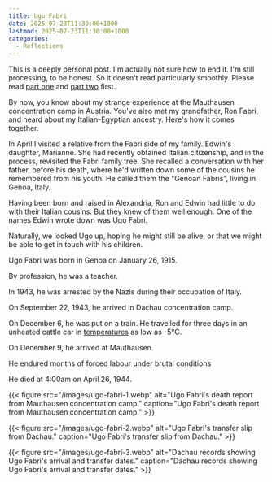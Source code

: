 ```yaml
---
title: Ugo Fabri
date: 2025-07-23T11:30:00+1000
lastmod: 2025-07-23T11:30:00+1000
categories:
  - Reflections
---
```


This is a deeply personal post. I'm actually not sure how to end it. I'm still processing, to be honest. So it doesn't read particularly smoothly. Please read [part one](/posts/why-i-believe-in-ghosts) and [part two](https://diggingforfire.blog/posts/port-said/) first.

By now, you know about my strange experience at the Mauthausen concentration camp in Austria. You've also met my grandfather, Ron Fabri, and heard about my Italian-Egyptian ancestry. Here's how it comes together.

In April I visited a relative from the Fabri side of my family. Edwin's daughter, Marianne. She had recently obtained Italian citizenship, and in the process, revisited the Fabri family tree. She recalled a conversation with her father, before his death, where he'd written down some of the cousins he remembered from his youth. He called them the "Genoan Fabris", living in Genoa, Italy.

Having been born and raised in Alexandria, Ron and Edwin had little to do with their Italian cousins. But they knew of them well enough. One of the names Edwin wrote down was Ugo Fabri.

Naturally, we looked Ugo up, hoping he might still be alive, or that we might be able to get in touch with his children.

Ugo Fabri was born in Genoa on January 26, 1915.

By profession, he was a teacher.

In 1943, he was arrested by the Nazis during their occupation of Italy.

On September 22, 1943, he arrived in Dachau concentration camp.

On December 6, he was put on a train. He travelled for three days in an unheated cattle car in [temperatures](https://www.extremeweatherwatch.com/cities/vienna/year-1943#december) as low as -5°C.

On December 9, he arrived at Mauthausen.

He endured months of forced labour under brutal conditions

He died at 4:00am on April 26, 1944.

{{< figure src="/images/ugo-fabri-1.webp" alt="Ugo Fabri's death report from Mauthausen concentration camp." caption="Ugo Fabri's death report from Mauthausen concentration camp." >}}

{{< figure src="/images/ugo-fabri-2.webp" alt="Ugo Fabri's transfer slip from Dachau." caption="Ugo Fabri's transfer slip from Dachau." >}}

{{< figure src="/images/ugo-fabri-3.webp" alt="Dachau records showing Ugo Fabri's arrival and transfer dates." caption="Dachau records showing Ugo Fabri's arrival and transfer dates." >}}
